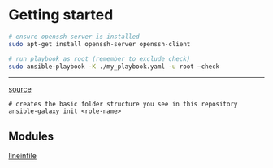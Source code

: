# Getting started

```bash
# ensure openssh server is installed
sudo apt-get install openssh-server openssh-client

# run playbook as root (remember to exclude check)
sudo ansible-playbook -K ./my_playbook.yaml -u root —check
```

---
[source](https://galaxy.ansible.com/docs/contributing/creating_role.html)

```
# creates the basic folder structure you see in this repository
ansible-galaxy init <role-name>
```

## Modules

[lineinfile](https://docs.ansible.com/ansible/latest/collections/ansible/builtin/lineinfile_module.html)
